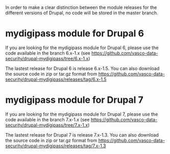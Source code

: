 In order to make a clear distinction between the module releases for the different versions of Drupal, no code will be stored in the master branch.

# mydigipass module for Drupal 6
If you are looking for the mydigipass module for Drupal 6, please use the code available in the branch 6.x-1.x (see https://github.com/vasco-data-security/drupal-mydigipass/tree/6.x-1.x)

The lastest release for Drupal 6 is release 6.x-1.5.
You can also download the source code in zip or tar.gz format from https://github.com/vasco-data-security/drupal-mydigipass/releases/tag/6.x-1.5

# mydigipass module for Drupal 7
If you are looking for the mydigipass module for Drupal 7, please use the code available in the branch 7.x-1.x (see https://github.com/vasco-data-security/drupal-mydigipass/tree/7.x-1.x)

The lastest release for Drupal 7 is release 7.x-1.3.
You can also download the source code in zip or tar.gz format from https://github.com/vasco-data-security/drupal-mydigipass/releases/tag/7.x-1.3


